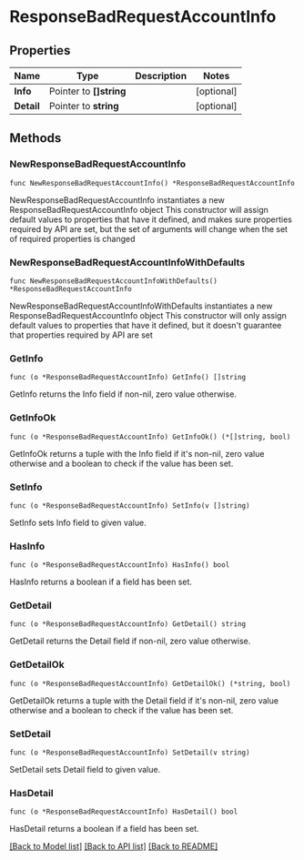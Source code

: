 # ResponseBadRequestAccountInfo

## Properties

Name | Type | Description | Notes
------------ | ------------- | ------------- | -------------
**Info** | Pointer to **[]string** |  | [optional] 
**Detail** | Pointer to **string** |  | [optional] 

## Methods

### NewResponseBadRequestAccountInfo

`func NewResponseBadRequestAccountInfo() *ResponseBadRequestAccountInfo`

NewResponseBadRequestAccountInfo instantiates a new ResponseBadRequestAccountInfo object
This constructor will assign default values to properties that have it defined,
and makes sure properties required by API are set, but the set of arguments
will change when the set of required properties is changed

### NewResponseBadRequestAccountInfoWithDefaults

`func NewResponseBadRequestAccountInfoWithDefaults() *ResponseBadRequestAccountInfo`

NewResponseBadRequestAccountInfoWithDefaults instantiates a new ResponseBadRequestAccountInfo object
This constructor will only assign default values to properties that have it defined,
but it doesn't guarantee that properties required by API are set

### GetInfo

`func (o *ResponseBadRequestAccountInfo) GetInfo() []string`

GetInfo returns the Info field if non-nil, zero value otherwise.

### GetInfoOk

`func (o *ResponseBadRequestAccountInfo) GetInfoOk() (*[]string, bool)`

GetInfoOk returns a tuple with the Info field if it's non-nil, zero value otherwise
and a boolean to check if the value has been set.

### SetInfo

`func (o *ResponseBadRequestAccountInfo) SetInfo(v []string)`

SetInfo sets Info field to given value.

### HasInfo

`func (o *ResponseBadRequestAccountInfo) HasInfo() bool`

HasInfo returns a boolean if a field has been set.

### GetDetail

`func (o *ResponseBadRequestAccountInfo) GetDetail() string`

GetDetail returns the Detail field if non-nil, zero value otherwise.

### GetDetailOk

`func (o *ResponseBadRequestAccountInfo) GetDetailOk() (*string, bool)`

GetDetailOk returns a tuple with the Detail field if it's non-nil, zero value otherwise
and a boolean to check if the value has been set.

### SetDetail

`func (o *ResponseBadRequestAccountInfo) SetDetail(v string)`

SetDetail sets Detail field to given value.

### HasDetail

`func (o *ResponseBadRequestAccountInfo) HasDetail() bool`

HasDetail returns a boolean if a field has been set.


[[Back to Model list]](../README.md#documentation-for-models) [[Back to API list]](../README.md#documentation-for-api-endpoints) [[Back to README]](../README.md)



